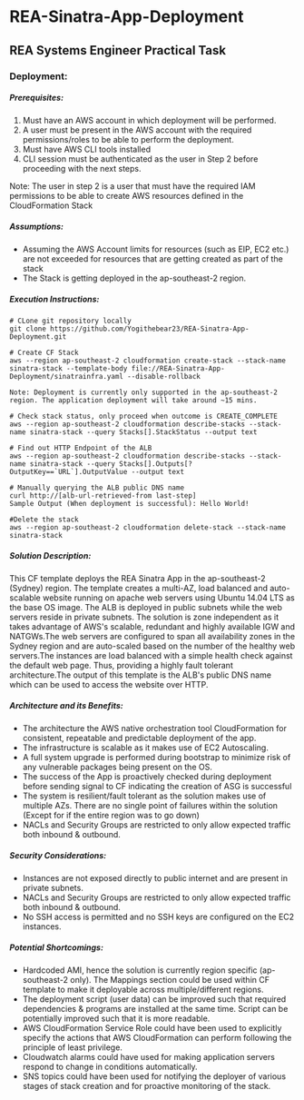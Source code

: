 # REA-Sinatra-App-Deployment
## REA Systems Engineer Practical Task

### Deployment: 

##### Prerequisites: 
1. Must have an AWS account in which deployment will be performed.
2. A user must be present in the AWS account with the required permissions/roles to be able to perform the deployment.
3. Must have AWS CLI tools installed
4. CLI session must be authenticated as the user in Step 2 before proceeding with the next steps.

Note: The user in step 2 is a user that must have the required IAM permissions to be able to create AWS resources defined in the CloudFormation Stack 

##### Assumptions:

- Assuming the AWS Account limits for resources (such as EIP, EC2 etc.) are not exceeded for resources that are getting created as part of the stack
- The Stack is getting deployed in the ap-southeast-2 region.

##### Execution Instructions:

```
# CLone git repository locally
git clone https://github.com/Yogithebear23/REA-Sinatra-App-Deployment.git

# Create CF Stack
aws --region ap-southeast-2 cloudformation create-stack --stack-name sinatra-stack --template-body file://REA-Sinatra-App-Deployment/sinatrainfra.yaml --disable-rollback

Note: Deployment is currently only supported in the ap-southeast-2 region. The application deployment will take around ~15 mins.

# Check stack status, only proceed when outcome is CREATE_COMPLETE 
aws --region ap-southeast-2 cloudformation describe-stacks --stack-name sinatra-stack --query Stacks[].StackStatus --output text

# Find out HTTP Endpoint of the ALB
aws --region ap-southeast-2 cloudformation describe-stacks --stack-name sinatra-stack --query Stacks[].Outputs[?OutputKey==`URL`].OutputValue --output text

# Manually querying the ALB public DNS name
curl http://[alb-url-retrieved-from last-step]
Sample Output (When deployment is successful): Hello World!

#Delete the stack
aws --region ap-southeast-2 cloudformation delete-stack --stack-name sinatra-stack
```
##### Solution Description:

This CF template deploys the REA Sinatra App in the ap-southeast-2 (Sydney) region. 
The template creates a multi-AZ, load balanced and auto-scalable website running on apache web servers using Ubuntu 14.04 LTS as the base OS image. The ALB is deployed in public subnets while the web servers reside in private subnets. The solution is zone independent as it takes advantage of AWS's scalable, redundant and highly available IGW and NATGWs.The web servers are configured to span all availability zones in the Sydney region and are auto-scaled based on the number of the healthy web servers.The instances are load balanced with a simple health check against the default web page. Thus, providing a highly fault tolerant architecture.The output of this template is the ALB's public DNS name which can be used to access the website over HTTP.

##### Architecture and its Benefits:
- The architecture the AWS native orchestration tool CloudFormation for consistent, repeatable and predictable deployment of the app.
- The infrastructure is scalable as it makes use of EC2 Autoscaling.
- A full system upgrade is performed during bootstrap to minimize risk of any vulnerable packages being present on the OS.
- The success of the App is proactively checked during deployment before sending signal to CF indicating the creation of ASG is successful
- The system is resilient/fault tolerant as the solution makes use of multiple AZs. There are no single point of failures within the solution (Except for if the entire region was to go down)  
- NACLs and Security Groups are restricted to only allow expected traffic both inbound & outbound.

##### Security Considerations:
- Instances are not exposed directly to public internet and are present in private subnets.
- NACLs and Security Groups are restricted to only allow expected traffic both inbound & outbound.
- No SSH access is permitted and no SSH keys are configured on the EC2 instances.

##### Potential Shortcomings:
- Hardcoded AMI, hence the solution is currently region specific (ap-southeast-2 only). The Mappings section could be used within CF template to make it deployable across multiple/different regions.
- The deployment script (user data) can be improved such that required dependencies & programs are installed at the same time. Script can be potentially improved such that it is more readable.
- AWS CloudFormation Service Role could have been used to explicitly specify the actions that AWS CloudFormation can perform following the principle of least privilege.
- Cloudwatch alarms could have used for making application servers respond to change in conditions automatically.
- SNS topics could have been used for notifying the deployer of various stages of stack creation and for proactive monitoring of the stack.
